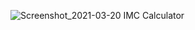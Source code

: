 ![Screenshot_2021-03-20 IMC Calculator](https://user-images.githubusercontent.com/80665318/111858489-5993a200-8918-11eb-9c6b-aef207da41b2.png)
